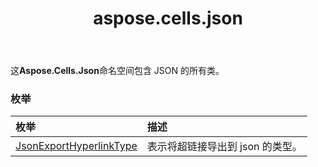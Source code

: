 ﻿---
title: aspose.cells.json
second_title: Aspose.Cells for Python via .NET API 参考资料
description:
type: docs
weight: 10
url: /zh/python-net/aspose.cells.json/
is_root: false
---
这**Aspose.Cells.Json**命名空间包含 JSON 的所有类。

### 枚举
|枚举|描述|
| :- | :- |
| [JsonExportHyperlinkType](/cells/zh/python-net/aspose.cells.json/jsonexporthyperlinktype) |表示将超链接导出到 json 的类型。|


